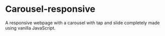 # Carousel-responsive
A responsive webpage with a carousel with tap and slide completely made using vanilla JavaScript.
